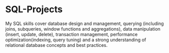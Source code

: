 # SQL-Projects
My SQL skills cover database design and management, querying (including joins, subqueries, window functions and aggregations), data manipulation (insert, update, delete), transaction management, performance optimization(indexing, query tuning) and a strong understanding of relational database concepts and best practices.
